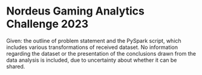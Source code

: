 # Nordeus Gaming Analytics Challenge 2023

Given: the outline of problem statement and the PySpark script, which includes various transformations of received dataset.
No information regarding the dataset or the presentation of the conclusions drawn from the data analysis is included, due to uncertainty about whether it can be shared.

